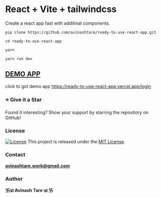 # React + Vite + tailwindcss

Create a react app fast with additinal components.

```shell
pip clone https://github.com/avinashtare/ready-to-use-react-app.git
```


```shell
cd ready-to-use-react-app
```

```shell
yarn
```

```shell
yarn run dev
```
## [DEMO APP](https://ready-to-use-react-app.vercel.app/login)

click to got demo app https://ready-to-use-react-app.vercel.app/login

### ⭐ Give it a Star
Found it interesting? Show your support by starring the repository on GitHub!

### License

[![License](https://img.shields.io/badge/License-MIT-blue.svg)](https://opensource.org/licenses/MIT)
This project is released under the [MIT License](LICENSE).  


### Contact

**[avinashtare.work@gmail.com](mailto:avinashtare.work@gmail.com)**

### Author
**卐🕉 Avinash Tare 🕉 卐**
